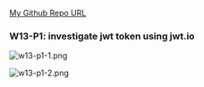 [My Github Repo URL](https://github.com/Daineair/1112-2A-db-demo-410410228)

### W13-P1: investigate jwt token using jwt.io

![w13-p1-1.png](https://jiewhttktusvivcyqnki.supabase.co/storage/v1/object/public/demo_28/md_28_img/w13-p1-1.png?t=2023-05-10T05%3A57%3A59.634Z)

![w13-p1-2.png](https://jiewhttktusvivcyqnki.supabase.co/storage/v1/object/public/demo_28/md_28_img/w13-p1-2.png?t=2023-05-10T05%3A58%3A51.356Z)

